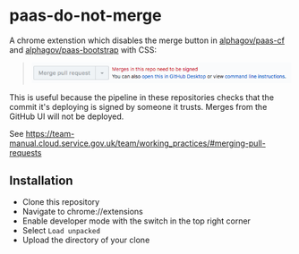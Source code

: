 paas-do-not-merge
=================

A chrome extenstion which disables the merge button in [alphagov/paas-cf] and
[alphagov/paas-bootstrap] with CSS:

> ![](images/screenshot.png)

This is useful because the pipeline in these repositories checks that the
commit it's deploying is signed by someone it trusts. Merges from the GitHub UI
will not be deployed.

See https://team-manual.cloud.service.gov.uk/team/working_practices/#merging-pull-requests

Installation
------------

* Clone this repository
* Navigate to chrome://extensions
* Enable developer mode with the switch in the top right corner
* Select `Load unpacked`
* Upload the directory of your clone

[alphagov/paas-cf]: https://github.com/alphagov/paas-cf
[alphagov/paas-bootstrap]: https://github.com/alphagov/paas-bootstrap
